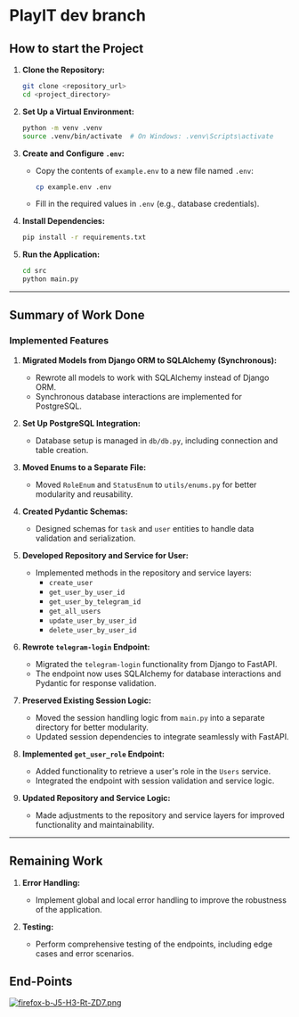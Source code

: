 
# PlayIT dev branch

## How to start the Project

1. **Clone the Repository:**
   ```bash
   git clone <repository_url>
   cd <project_directory>
   ```

2. **Set Up a Virtual Environment:**
   ```bash
   python -m venv .venv
   source .venv/bin/activate  # On Windows: .venv\Scripts\activate
   ```

3. **Create and Configure `.env`:**
   - Copy the contents of `example.env` to a new file named `.env`:
     ```bash
     cp example.env .env
     ```
   - Fill in the required values in `.env` (e.g., database credentials).

4. **Install Dependencies:**
   ```bash
   pip install -r requirements.txt
   ```

5. **Run the Application:**
   ```bash
   cd src
   python main.py
---

## Summary of Work Done


### **Implemented Features**
1. **Migrated Models from Django ORM to SQLAlchemy (Synchronous):**
   - Rewrote all models to work with SQLAlchemy instead of Django ORM.
   - Synchronous database interactions are implemented for PostgreSQL.

2. **Set Up PostgreSQL Integration:**
   - Database setup is managed in `db/db.py`, including connection and table creation.

3. **Moved Enums to a Separate File:**
   - Moved `RoleEnum` and `StatusEnum` to `utils/enums.py` for better modularity and reusability.

4. **Created Pydantic Schemas:**
   - Designed schemas for `task` and `user` entities to handle data validation and serialization.

5. **Developed Repository and Service for User:**
   - Implemented methods in the repository and service layers:
     - `create_user`
     - `get_user_by_user_id`
     - `get_user_by_telegram_id`
     - `get_all_users`
     - `update_user_by_user_id`
     - `delete_user_by_user_id`

6. **Rewrote `telegram-login` Endpoint:**
   - Migrated the `telegram-login` functionality from Django to FastAPI.
   - The endpoint now uses SQLAlchemy for database interactions and Pydantic for response validation.

7. **Preserved Existing Session Logic:**
   - Moved the session handling logic from `main.py` into a separate directory for better modularity.
   - Updated session dependencies to integrate seamlessly with FastAPI.

8. **Implemented `get_user_role` Endpoint:**
   - Added functionality to retrieve a user's role in the `Users` service.
   - Integrated the endpoint with session validation and service logic.

9. **Updated Repository and Service Logic:**
   - Made adjustments to the repository and service layers for improved functionality and maintainability.

---

## Remaining Work

1. **Error Handling:**
   - Implement global and local error handling to improve the robustness of the application.

2. **Testing:**
   - Perform comprehensive testing of the endpoints, including edge cases and error scenarios.

## End-Points

[![firefox-b-J5-H3-Rt-ZD7.png](https://i.postimg.cc/PxvMnfqJ/firefox-b-J5-H3-Rt-ZD7.png)](https://postimg.cc/ftZdxNmQ)